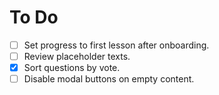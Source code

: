 # To Do

- [ ] Set progress to first lesson after onboarding.
- [ ] Review placeholder texts.
- [X] Sort questions by vote.
- [ ] Disable modal buttons on empty content.

